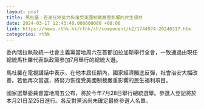```yaml
---
layout: post
title: 馬杜羅：若連任將努力恢復受美國制裁嚴重影響的民生項目
date: 2024-03-17 12:43:46.000000000 +08:00
link: https://news.rthk.hk/rthk/ch/component/k2/1744974-20240317.htm
categories: rthk
---
```


委內瑞拉執政統一社會主義黨當地周六在首都加拉加斯舉行全會，一致通過由現任總統馬杜羅代表執政黨參加7月舉行的總統大選。

馬杜羅在電視講話中表示，在他本屆任期內，國家經濟觸底反彈，社會治安大幅改善。若他再次當選，將努力恢復受美國制裁嚴重影響的民生福利項目。

國家選舉委員會當地周五公布，將於今年7月28日舉行總統選舉。參選人登記將於本月21日至25日進行。各反對黨派尚未確定最終參選人名單。
